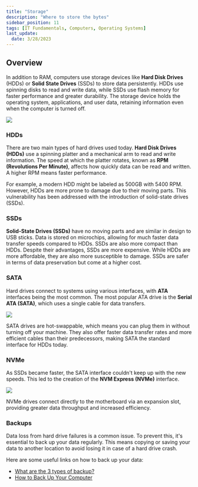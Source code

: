 ```yaml
---
title: "Storage"
description: "Where to store the bytes"
sidebar_position: 11
tags: [IT Fundamentals, Computers, Operating Systems]
last_update:
  date: 3/28/2023
---
```


## Overview 

In addition to RAM, computers use storage devices like **Hard Disk Drives** (HDDs) or **Solid State Drives** (SSDs) to store data persistently. HDDs use spinning disks to read and write data, while SSDs use flash memory for faster performance and greater durability. The storage device holds the operating system, applications, and user data, retaining information even when the computer is turned off.

<div class="img-center">

![](/img/docs/ssd-vs-hdd-hero-1688630547197.jpeg)

</div>


### HDDs

There are two main types of hard drives used today. **Hard Disk Drives (HDDs)** use a spinning platter and a mechanical arm to read and write information. The speed at which the platter rotates, known as **RPM (Revolutions Per Minute)**, affects how quickly data can be read and written. A higher RPM means faster performance. 

For example, a modern HDD might be labeled as 500GB with 5400 RPM. However, HDDs are more prone to damage due to their moving parts. This vulnerability has been addressed with the introduction of solid-state drives (SSDs).

### SSDs

**Solid-State Drives (SSDs)** have no moving parts and are similar in design to USB sticks. Data is stored on microchips, allowing for much faster data transfer speeds compared to HDDs. SSDs are also more compact than HDDs. Despite their advantages, SSDs are more expensive. While HDDs are more affordable, they are also more susceptible to damage. SSDs are safer in terms of data preservation but come at a higher cost.

### SATA

Hard drives connect to systems using various interfaces, with **ATA** interfaces being the most common. The most popular ATA drive is the **Serial ATA (SATA)**, which uses a single cable for data transfers.

<div class="img-center">

![](/img/docs/comphwsatainterface.png)

</div>

SATA drives are hot-swappable, which means you can plug them in without turning off your machine. They also offer faster data transfer rates and more efficient cables than their predecessors, making SATA the standard interface for HDDs today.

### NVMe

As SSDs became faster, the SATA interface couldn't keep up with the new speeds. This led to the creation of the **NVM Express (NVMe)** interface.

<div class="img-center">

![](/img/docs/comphwnvmeslot.png)

</div>

NVMe drives connect directly to the motherboard via an expansion slot, providing greater data throughput and increased efficiency.

### Backups

Data loss from hard drive failures is a common issue. To prevent this, it's essential to back up your data regularly. This means copying or saving your data to another location to avoid losing it in case of a hard drive crash. 

Here are some useful links on how to back up your data:

- [What are the 3 types of backup?](https://iosafe.com/data-protection-topics/3-types-of-backup/)
- [How to Back Up Your Computer](https://www.nytimes.com/wirecutter/guides/how-to-back-up-your-computer/)
